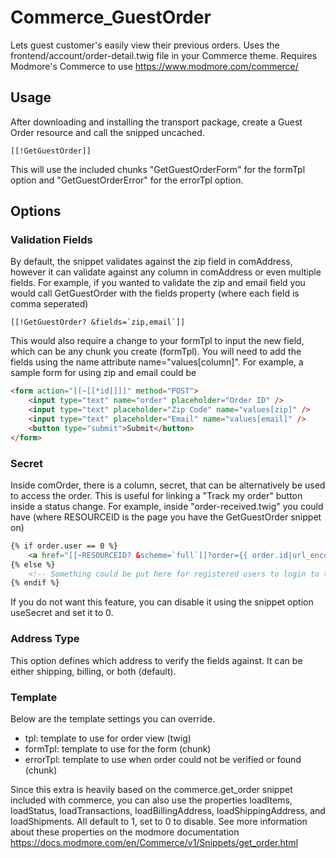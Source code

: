 # Commerce_GuestOrder

Lets guest customer's easily view their previous orders. Uses the frontend/account/order-detail.twig file in your Commerce theme. Requires Modmore's Commerce to use https://www.modmore.com/commerce/

## Usage

After downloading and installing the transport package, create a Guest Order resource and call the snipped uncached.

```
[[!GetGuestOrder]]
```

This will use the included chunks "GetGuestOrderForm" for the formTpl option and "GetGuestOrderError" for the errorTpl option.

## Options

### Validation Fields

By default, the snippet validates against the zip field in comAddress, however it can validate against any column in comAddress or even multiple fields. For example, if you wanted to validate the zip and email field you would call GetGuestOrder with the fields property (where each field is comma seperated)

```
[[!GetGuestOrder? &fields=`zip,email`]]
```

This would also require a change to your formTpl to input the new field, which can be any chunk you create (formTpl). You will need to add the fields using the name attribute name="values[column]". For example, a sample form for using zip and email could be

```HTML
<form action="[[~[[*id]]]]" method="POST">
    <input type="text" name="order" placeholder="Order ID" />
    <input type="text" placeholder="Zip Code" name="values[zip]" />
    <input type="text" placeholder="Email" name="values[email]" />
    <button type="submit">Submit</button>
</form>
```

### Secret

Inside comOrder, there is a column, secret, that can be alternatively be used to access the order. This is useful for linking a "Track my order" button inside a status change. For example, inside "order-received.twig" you could have (where RESOURCEID is the page you have the GetGuestOrder snippet on)

```HTML
{% if order.user == 0 %}
    <a href="[[~RESOURCEID? &scheme=`full`]]?order={{ order.id|url_encode }}&secret={{ order.secret|url_encode }}">Track your order</a>
{% else %}
    <!-- Something could be put here for registered users to login to their account to track their order -->
{% endif %}
```

If you do not want this feature, you can disable it using the snippet option useSecret and set it to 0.

### Address Type

This option defines which address to verify the fields against. It can be either shipping, billing, or both (default).

### Template

Below are the template settings you can override.

- tpl: template to use for order view (twig)
- formTpl: template to use for the form (chunk)
- errorTpl: template to use when order could not be verified or found (chunk)

Since this extra is heavily based on the commerce.get\_order snippet included with commerce, you can also use the properties loadItems, loadStatus, loadTransactions, loadBillingAddress, loadShippingAddress, and loadShipments. All default to 1, set to 0 to disable. See more information about these properties on the modmore documentation https://docs.modmore.com/en/Commerce/v1/Snippets/get_order.html
